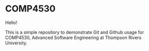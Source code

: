 # COMP4530

Hello!

This is a simple repository to demonstrate Git and Github usage for COMP4530, 
Advanced Software Engineering at Thompson Rivers University.
